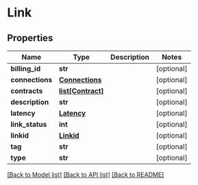 # Link

## Properties
Name | Type | Description | Notes
------------ | ------------- | ------------- | -------------
**billing_id** | **str** |  | [optional] 
**connections** | [**Connections**](Connections.md) |  | [optional] 
**contracts** | [**list[Contract]**](Contract.md) |  | [optional] 
**description** | **str** |  | [optional] 
**latency** | [**Latency**](Latency.md) |  | [optional] 
**link_status** | **int** |  | [optional] 
**linkid** | [**Linkid**](Linkid.md) |  | [optional] 
**tag** | **str** |  | [optional] 
**type** | **str** |  | [optional] 

[[Back to Model list]](../README.md#documentation-for-models) [[Back to API list]](../README.md#documentation-for-api-endpoints) [[Back to README]](../README.md)


